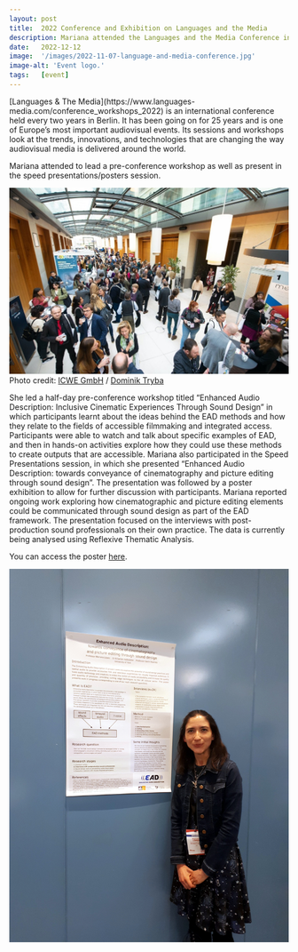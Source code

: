 ```yaml
---
layout: post
title:  2022 Conference and Exhibition on Languages and the Media
description: Mariana attended the Languages and the Media Conference in Berlin between 7th-9th November 2022 to deliver a pre-conference workshop and present a poster on the EAD project. 
date:   2022-12-12
image:  '/images/2022-11-07-language-and-media-conference.jpg'
image-alt: 'Event logo.'
tags:   [event]
---
```


<!-- 1. general conference, aims -->[Languages & The Media](https://www.languages-media.com/conference_workshops_2022) is an international conference held every two years in Berlin. It has been going on for 25 years and is one of Europe’s most important audiovisual events. Its sessions and workshops look at the trends, innovations, and technologies that are changing the way audiovisual media is delivered around the world.

Mariana attended to lead a pre-conference workshop as well as present in the speed presentations/posters session.

![](../images/2022-11-23-language-and-the-media-reflection-LAM_180.jpg) Photo credit: [ICWE GmbH](https://www.languages-media.com/) / [Dominik Tryba](https://introduce.berlin/)

<!-- 2. pre-conference workshop --> She led a half-day pre-conference workshop titled “Enhanced Audio Description: Inclusive Cinematic Experiences Through Sound Design” in which participants learnt about the ideas behind the EAD methods and how they relate to the fields of accessible filmmaking and integrated access. Participants were able to watch and talk about specific examples of EAD, and then in hands-on activities explore how they could use these methods to create outputs that are accessible.

<!-- 3. poster presentation --> Mariana also participated in the Speed Presentations session, in which she presented “Enhanced Audio Description: towards conveyance of cinematography and picture editing through sound design”. The presentation was followed by a poster exhibition to allow for further discussion with participants. Mariana reported ongoing work exploring how cinematographic and picture editing elements could be communicated through sound design as part of the EAD framework. The presentation focused on the interviews with post-production sound professionals on their own practice. The data is currently being analysed using Reflexive Thematic Analysis.

You can access the poster [here](../assets/docs/papers/LopezHofstadterKearney2022EADTowardsConveyancePoster.pdf).  

![](../images/2022-11-23-language-and-the-media-reflection-poster-with-mariana.jpg)



